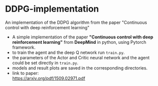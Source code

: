 # DDPG-implementation
An implementation of the DDPG algorithm from the paper "Continuous control with deep reinforcement learning"


- A simple implementation of the paper **"Continuous control with deep reinforcement learning"** from **DeepMind** in python, using Pytorch framework.
- to train the agent and the deep Q network run `train.py`.
- the parameters of the Actor and Critic neural network and the agent could be set directly in `train.py`.
- models and result plots are saved in the corresponding directories.
- link to paper:<br>https://arxiv.org/pdf/1509.02971.pdf
